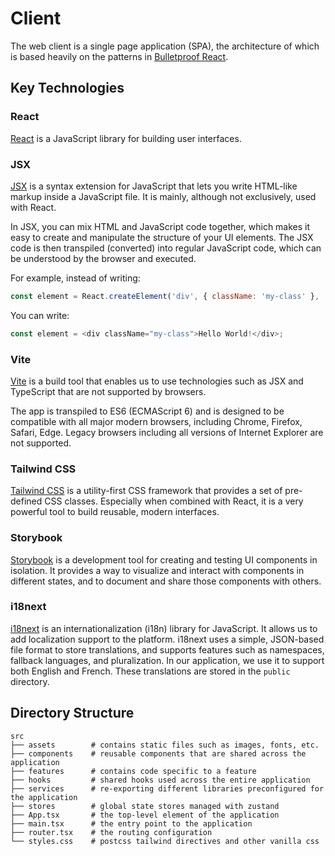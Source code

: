 # Client

The web client is a single page application (SPA), the architecture of which is based heavily on the patterns in [Bulletproof React](https://github.com/alan2207/bulletproof-react).

## Key Technologies

### React

[React](https://reactjs.org/) is a JavaScript library for building user interfaces.

### JSX

[JSX](https://reactjs.org/docs/introducing-jsx.html) is a syntax extension for JavaScript that lets you write HTML-like markup inside a JavaScript file. It is mainly, although not exclusively, used with React.

In JSX, you can mix HTML and JavaScript code together, which makes it easy to create and manipulate the structure of your UI elements. The JSX code is then transpiled (converted) into regular JavaScript code, which can be understood by the browser and executed.

For example, instead of writing:

```javascript
const element = React.createElement('div', { className: 'my-class' }, 'Hello World!');
```

You can write:

```javascript
const element = <div className="my-class">Hello World!</div>;
```

### Vite

[Vite](https://vitejs.dev/) is a build tool that enables us to use technologies such as JSX and TypeScript that are not supported by browsers.

The app is transpiled to ES6 (ECMAScript 6) and is designed to be compatible with all major modern browsers, including Chrome, Firefox, Safari, Edge. Legacy browsers including all versions of Internet Explorer are not supported.

### Tailwind CSS

[Tailwind CSS](https://tailwindcss.com/) is a utility-first CSS framework that provides a set of pre-defined CSS classes. Especially when combined with React, it is a very powerful tool to build reusable, modern interfaces.

### Storybook

[Storybook](https://storybook.js.org/) is a development tool for creating and testing UI components in isolation. It provides a way to visualize and interact with components in different states, and to document and share those components with others.

### i18next

[i18next](https://www.i18next.com/) is an internationalization (i18n) library for JavaScript. It allows us to add localization support to the platform. i18next uses a simple, JSON-based file format to store translations, and supports features such as namespaces, fallback languages, and pluralization. In our application, we use it to support both English and French. These translations are stored in the `public` directory.

## Directory Structure

```shell
src
├── assets        # contains static files such as images, fonts, etc.
├── components    # reusable components that are shared across the application
├── features      # contains code specific to a feature
├── hooks         # shared hooks used across the entire application
├── services      # re-exporting different libraries preconfigured for the application
├── stores        # global state stores managed with zustand
├── App.tsx       # the top-level element of the application
├── main.tsx      # the entry point to the application
├── router.tsx    # the routing configuration
└── styles.css    # postcss tailwind directives and other vanilla css
```

